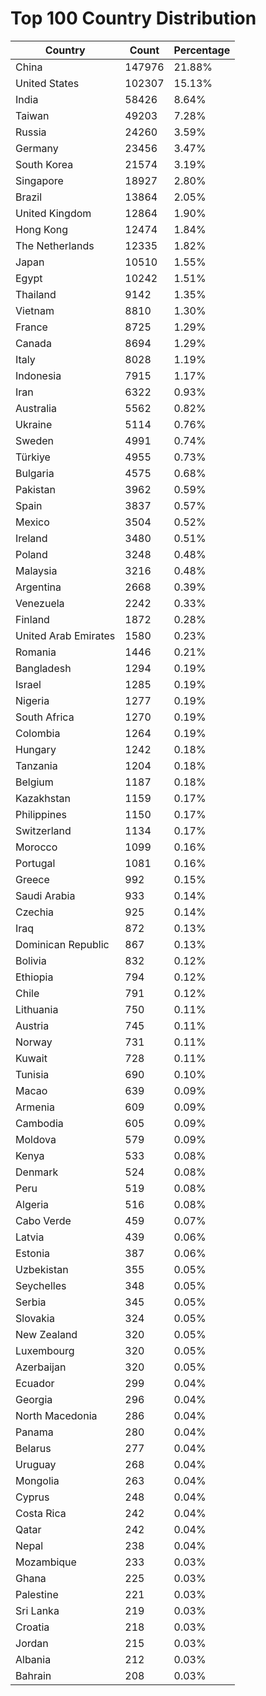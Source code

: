 # Top 100 Country Distribution
| Country | Count | Percentage |
|----|----|----|
| China | 147976 | 21.88% |
| United States | 102307 | 15.13% |
| India | 58426 | 8.64% |
| Taiwan | 49203 | 7.28% |
| Russia | 24260 | 3.59% |
| Germany | 23456 | 3.47% |
| South Korea | 21574 | 3.19% |
| Singapore | 18927 | 2.80% |
| Brazil | 13864 | 2.05% |
| United Kingdom | 12864 | 1.90% |
| Hong Kong | 12474 | 1.84% |
| The Netherlands | 12335 | 1.82% |
| Japan | 10510 | 1.55% |
| Egypt | 10242 | 1.51% |
| Thailand | 9142 | 1.35% |
| Vietnam | 8810 | 1.30% |
| France | 8725 | 1.29% |
| Canada | 8694 | 1.29% |
| Italy | 8028 | 1.19% |
| Indonesia | 7915 | 1.17% |
| Iran | 6322 | 0.93% |
| Australia | 5562 | 0.82% |
| Ukraine | 5114 | 0.76% |
| Sweden | 4991 | 0.74% |
| Türkiye | 4955 | 0.73% |
| Bulgaria | 4575 | 0.68% |
| Pakistan | 3962 | 0.59% |
| Spain | 3837 | 0.57% |
| Mexico | 3504 | 0.52% |
| Ireland | 3480 | 0.51% |
| Poland | 3248 | 0.48% |
| Malaysia | 3216 | 0.48% |
| Argentina | 2668 | 0.39% |
| Venezuela | 2242 | 0.33% |
| Finland | 1872 | 0.28% |
| United Arab Emirates | 1580 | 0.23% |
| Romania | 1446 | 0.21% |
| Bangladesh | 1294 | 0.19% |
| Israel | 1285 | 0.19% |
| Nigeria | 1277 | 0.19% |
| South Africa | 1270 | 0.19% |
| Colombia | 1264 | 0.19% |
| Hungary | 1242 | 0.18% |
| Tanzania | 1204 | 0.18% |
| Belgium | 1187 | 0.18% |
| Kazakhstan | 1159 | 0.17% |
| Philippines | 1150 | 0.17% |
| Switzerland | 1134 | 0.17% |
| Morocco | 1099 | 0.16% |
| Portugal | 1081 | 0.16% |
| Greece | 992 | 0.15% |
| Saudi Arabia | 933 | 0.14% |
| Czechia | 925 | 0.14% |
| Iraq | 872 | 0.13% |
| Dominican Republic | 867 | 0.13% |
| Bolivia | 832 | 0.12% |
| Ethiopia | 794 | 0.12% |
| Chile | 791 | 0.12% |
| Lithuania | 750 | 0.11% |
| Austria | 745 | 0.11% |
| Norway | 731 | 0.11% |
| Kuwait | 728 | 0.11% |
| Tunisia | 690 | 0.10% |
| Macao | 639 | 0.09% |
| Armenia | 609 | 0.09% |
| Cambodia | 605 | 0.09% |
| Moldova | 579 | 0.09% |
| Kenya | 533 | 0.08% |
| Denmark | 524 | 0.08% |
| Peru | 519 | 0.08% |
| Algeria | 516 | 0.08% |
| Cabo Verde | 459 | 0.07% |
| Latvia | 439 | 0.06% |
| Estonia | 387 | 0.06% |
| Uzbekistan | 355 | 0.05% |
| Seychelles | 348 | 0.05% |
| Serbia | 345 | 0.05% |
| Slovakia | 324 | 0.05% |
| New Zealand | 320 | 0.05% |
| Luxembourg | 320 | 0.05% |
| Azerbaijan | 320 | 0.05% |
| Ecuador | 299 | 0.04% |
| Georgia | 296 | 0.04% |
| North Macedonia | 286 | 0.04% |
| Panama | 280 | 0.04% |
| Belarus | 277 | 0.04% |
| Uruguay | 268 | 0.04% |
| Mongolia | 263 | 0.04% |
| Cyprus | 248 | 0.04% |
| Costa Rica | 242 | 0.04% |
| Qatar | 242 | 0.04% |
| Nepal | 238 | 0.04% |
| Mozambique | 233 | 0.03% |
| Ghana | 225 | 0.03% |
| Palestine | 221 | 0.03% |
| Sri Lanka | 219 | 0.03% |
| Croatia | 218 | 0.03% |
| Jordan | 215 | 0.03% |
| Albania | 212 | 0.03% |
| Bahrain | 208 | 0.03% |
